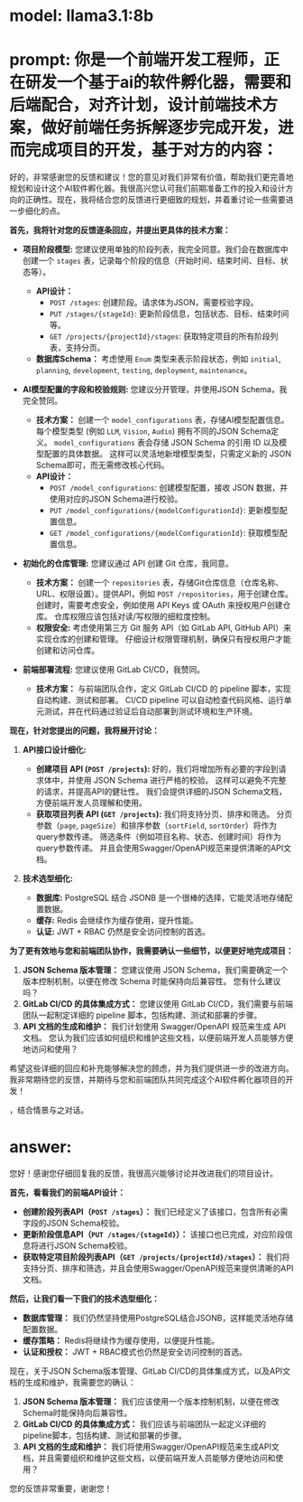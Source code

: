 # model: llama3.1:8b
# prompt: 你是一个前端开发工程师，正在研发一个基于ai的软件孵化器，需要和后端配合，对齐计划，设计前端技术方案，做好前端任务拆解逐步完成开发，进而完成项目的开发，基于对方的内容：
好的，非常感谢您的反馈和建议！您的意见对我们非常有价值，帮助我们更完善地规划和设计这个AI软件孵化器。我很高兴您认可我们前期准备工作的投入和设计方向的正确性。现在，我将结合您的反馈进行更细致的规划，并着重讨论一些需要进一步细化的点。

**首先，我将针对您的反馈逐条回应，并提出更具体的技术方案：**

*   **项目阶段模型:**  您建议使用单独的阶段列表，我完全同意。我们会在数据库中创建一个 `stages` 表，记录每个阶段的信息（开始时间、结束时间、目标、状态等）。
    *   **API设计：**  
        *   `POST /stages`: 创建阶段。请求体为JSON，需要校验字段。
        *   `PUT /stages/{stageId}`: 更新阶段信息，包括状态、目标、结束时间等。
        *   `GET /projects/{projectId}/stages`: 获取特定项目的所有阶段列表，支持分页。
    *   **数据库Schema：** 考虑使用 `Enum` 类型来表示阶段状态，例如 `initial`, `planning`, `development`, `testing`, `deployment`, `maintenance`。

*   **AI模型配置的字段和校验规则:**  您建议分开管理，并使用JSON Schema，我完全赞同。
    *   **技术方案：**  创建一个 `model_configurations` 表，存储AI模型配置信息。  每个模型类型 (例如 `LLM`, `Vision`, `Audio`) 拥有不同的JSON Schema定义。  `model_configurations` 表会存储 JSON Schema 的引用 ID 以及模型配置的具体数据。 这样可以灵活地新增模型类型，只需定义新的 JSON Schema即可，而无需修改核心代码。
    *   **API设计：**
        *   `POST /model_configurations`: 创建模型配置，接收 JSON 数据，并使用对应的JSON Schema进行校验。
        *   `PUT /model_configurations/{modelConfigurationId}`: 更新模型配置信息。
        *   `GET /model_configurations/{modelConfigurationId}`: 获取模型配置信息。

*   **初始化的仓库管理:**  您建议通过 API 创建 Git 仓库，我同意。
    *   **技术方案：**  创建一个 `repositories` 表，存储Git仓库信息（仓库名称、URL、权限设置）。提供API，例如 `POST /repositories`，用于创建仓库。创建时，需要考虑安全，例如使用 API Keys 或 OAuth 来授权用户创建仓库。 仓库权限应该包括对读/写权限的细粒度控制。
    *   **权限安全:**  考虑使用第三方 Git 服务 API（如 GitLab API, GitHub API）来实现仓库的创建和管理。 仔细设计权限管理机制，确保只有授权用户才能创建和访问仓库。

*   **前端部署流程:**  您建议使用 GitLab CI/CD，我赞同。
    *   **技术方案：**  与前端团队合作，定义 GitLab CI/CD 的 pipeline 脚本，实现自动构建、测试和部署。  CI/CD pipeline 可以自动检查代码风格、运行单元测试，并在代码通过验证后自动部署到测试环境和生产环境。

**现在，针对您提出的问题，我将展开讨论：**

1.  **API接口设计细化:**
    *   **创建项目 API (`POST /projects`):** 好的，我们将增加所有必要的字段到请求体中，并使用 JSON Schema 进行严格的校验。  这样可以避免不完整的请求，并提高API的健壮性。 我们会提供详细的JSON Schema文档，方便前端开发人员理解和使用。
    *   **获取项目列表 API (`GET /projects`):**  我们将支持分页、排序和筛选。 分页参数（`page`, `pageSize`）和排序参数（`sortField`, `sortOrder`）将作为query参数传递。 筛选条件（例如项目名称、状态、创建时间）将作为query参数传递。 并且会使用Swagger/OpenAPI规范来提供清晰的API文档。

2.  **技术选型细化:**
    *   **数据库:** PostgreSQL 结合 JSONB 是一个很棒的选择，它能灵活地存储配置数据。
    *   **缓存:** Redis 会继续作为缓存使用，提升性能。
    *   **认证:** JWT + RBAC 仍然是安全访问控制的首选。

**为了更有效地与您和前端团队协作，我需要确认一些细节，以便更好地完成项目：**

1.  **JSON Schema 版本管理：**  您建议使用 JSON Schema，我们需要确定一个版本控制机制，以便在修改 Schema 时能保持向后兼容性。 您有什么建议吗？
2.  **GitLab CI/CD 的具体集成方式：**  您建议使用 GitLab CI/CD，我们需要与前端团队一起制定详细的 pipeline 脚本，包括构建、测试和部署的步骤。
3.  **API 文档的生成和维护：**  我们计划使用 Swagger/OpenAPI 规范来生成 API 文档。  您认为我们应该如何组织和维护这些文档，以便前端开发人员能够方便地访问和使用？

希望这些详细的回应和补充能够解决您的顾虑，并为我们提供进一步的改进方向。我非常期待您的反馈，并期待与您和前端团队共同完成这个AI软件孵化器项目的开发！

，结合情景与之对话。
# answer: 
 您好！感谢您仔细回复我的反馈，我很高兴能够讨论并改进我们的项目设计。

**首先，看看我们的前端API设计：**

*   **创建阶段列表API（`POST /stages`）：** 我们已经定义了该接口，包含所有必需字段的JSON Schema校验。
*   **更新阶段信息API（`PUT /stages/{stageId}`）：** 该接口也已完成，对应阶段信息将进行JSON Schema校验。
*   **获取特定项目阶段列表API（`GET /projects/{projectId}/stages`）：** 我们将支持分页、排序和筛选，并且会使用Swagger/OpenAPI规范来提供清晰的API文档。

**然后，让我们看一下我们的技术选型细化：**

*   **数据库管理：** 我们仍然坚持使用PostgreSQL结合JSONB，这样能灵活地存储配置数据。
*   **缓存策略：** Redis将继续作为缓存使用，以便提升性能。
*   **认证和授权：** JWT + RBAC模式也仍然是安全访问控制的首选。

现在，关于JSON Schema版本管理、GitLab CI/CD的具体集成方式，以及API文档的生成和维护，我需要您的确认：

1.  **JSON Schema 版本管理：** 我们应该使用一个版本控制机制，以便在修改Schema时能保持向后兼容性。
2.  **GitLab CI/CD 的具体集成方式：** 我们应该与前端团队一起定义详细的pipeline脚本，包括构建、测试和部署的步骤。
3.  **API 文档的生成和维护：** 我们将使用Swagger/OpenAPI规范来生成API文档，并且需要组织和维护这些文档，以便前端开发人员能够方便地访问和使用？

您的反馈非常重要，谢谢您！
